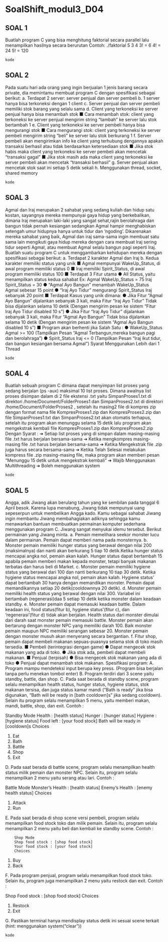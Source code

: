 # SoalShift_modul3_D04
## SOAL 1
Buatlah program C yang bisa menghitung faktorial secara parallel lalu menampilkan hasilnya secara berurutan
Contoh:
	./faktorial 5 3 4
	3! = 6
	4! = 24
	5! = 120
  ```
  kode 
  ```
  
## SOAL 2
Pada suatu hari ada orang yang ingin berjualan 1 jenis barang secara private, dia memintamu membuat program C dengan spesifikasi sebagai berikut:
a.	Terdapat 2 server: server penjual dan server pembeli
b.	1 server hanya bisa terkoneksi dengan 1 client
c.	Server penjual dan server pembeli memiliki stok barang yang selalu sama
d.	Client yang terkoneksi ke server penjual hanya bisa menambah stok
■	Cara menambah stok: client yang terkoneksi ke server penjual mengirim string “tambah” ke server lalu stok bertambah 1
e.	Client yang terkoneksi ke server pembeli hanya bisa mengurangi stok
■	Cara mengurangi stok: client yang terkoneksi ke server pembeli mengirim string “beli” ke server lalu stok berkurang 1
f.	Server pembeli akan mengirimkan info ke client yang terhubung dengannya apakah transaksi berhasil atau tidak berdasarkan ketersediaan stok
■	Jika stok habis maka client yang terkoneksi ke server pembeli akan mencetak “transaksi gagal”
■	Jika stok masih ada maka client yang terkoneksi ke server pembeli akan mencetak “transaksi berhasil”
g.	Server penjual akan mencetak stok saat ini setiap 5 detik sekali
h.	Menggunakan thread, socket, shared memory
```
kode
```

## SOAL 3
Agmal dan Iraj merupakan 2 sahabat yang sedang kuliah dan hidup satu kostan, sayangnya mereka mempunyai gaya hidup yang berkebalikan, dimana Iraj merupakan laki-laki yang sangat sehat,rajin berolahraga dan bangun tidak pernah kesiangan sedangkan Agmal hampir menghabiskan setengah umur hidupnya hanya untuk tidur dan ‘ngoding’. Dikarenakan mereka sahabat yang baik, Agmal dan iraj sama-sama ingin membuat satu sama lain mengikuti gaya hidup mereka dengan cara membuat Iraj sering tidur seperti Agmal, atau membuat Agmal selalu bangun pagi seperti Iraj. Buatlah suatu program C untuk menggambarkan kehidupan mereka dengan spesifikasi sebagai berikut:
a.	Terdapat 2 karakter Agmal dan Iraj
b.	Kedua karakter memiliki status yang unik
■	Agmal mempunyai WakeUp_Status, di awal program memiliki status 0
■	Iraj memiliki Spirit_Status, di awal program memiliki status 100
■	Terdapat 3 Fitur utama
●	All Status, yaitu menampilkan status kedua sahabat
Ex: Agmal WakeUp_Status = 75 
      Iraj Spirit_Status = 30
●	“Agmal Ayo Bangun” menambah WakeUp_Status Agmal sebesar 15 point
●	“Iraj Ayo Tidur” mengurangi Spirit_Status Iraj sebanyak 20 point
■	Terdapat Kasus yang unik dimana:
●	Jika Fitur “Agmal Ayo Bangun” dijalankan sebanyak 3 kali, maka Fitur “Iraj Ayo Tidur” Tidak bisa dijalankan selama 10 detik (Dengan mengirim pesan ke sistem “Fitur Iraj Ayo Tidur disabled 10 s”)
●	Jika Fitur  “Iraj Ayo Tidur” dijalankan sebanyak 3 kali, maka Fitur “Agmal Ayo Bangun” Tidak bisa dijalankan selama 10 detik (Dengan mengirim pesan ke sistem “Agmal Ayo Bangun disabled 10 s”)
■	Program akan berhenti jika Salah Satu :
●	WakeUp_Status Agmal >= 100 (Tampilkan Pesan “Agmal Terbangun,mereka bangun pagi dan berolahraga”)
●	Spirit_Status Iraj <= 0 (Tampilkan Pesan “Iraj ikut tidur, dan bangun kesiangan bersama Agmal”)
Syarat Menggunakan Lebih dari 1 Thread

```
kode
```

## SOAL 4
Buatlah sebuah program C dimana dapat menyimpan list proses yang sedang berjalan (ps -aux) maksimal 10 list proses. Dimana awalnya list proses disimpan dalam di 2 file ekstensi .txt yaitu  SimpanProses1.txt di direktori /home/Document/FolderProses1 dan SimpanProses2.txt di direktori /home/Document/FolderProses2 , setelah itu masing2 file di  kompres zip dengan format nama file KompresProses1.zip dan KompresProses2.zip dan file SimpanProses1.txt dan SimpanProses2.txt akan otomatis terhapus, setelah itu program akan menunggu selama 15 detik lalu program akan mengekstrak kembali file KompresProses1.zip dan KompresProses2.zip 
Dengan Syarat : 
➔	Setiap list proses yang di simpan dalam masing-masing file .txt harus berjalan bersama-sama
➔	Ketika mengkompres masing-masing file .txt harus berjalan bersama-sama
➔	Ketika Mengekstrak file .zip juga harus secara bersama-sama
➔	Ketika Telah Selesai melakukan kompress file .zip masing-masing file, maka program akan memberi pesan “Menunggu 15 detik untuk mengekstrak kembali”
➔	Wajib Menggunakan Multithreading
➔	Boleh menggunakan system
```
kode
```
## SOAL 5
Angga, adik Jiwang akan berulang tahun yang ke sembilan pada tanggal 6 April besok. Karena lupa menabung, Jiwang tidak mempunyai uang sepeserpun untuk membelikan Angga kado. Kamu sebagai sahabat Jiwang ingin membantu Jiwang membahagiakan adiknya sehingga kamu menawarkan bantuan membuatkan permainan komputer sederhana menggunakan program C. Jiwang sangat menyukai idemu tersebut. Berikut permainan yang Jiwang minta. 
a.	Pemain memelihara seekor monster lucu dalam permainan. Pemain dapat  memberi nama pada monsternya.
b.	Monster pemain memiliki hunger status yang berawal dengan nilai 200 (maksimalnya) dan nanti akan berkurang 5 tiap 10 detik.Ketika hunger status mencapai angka nol, pemain akan kalah. Hunger status dapat bertambah 15 apabila pemain memberi makan kepada monster, tetapi banyak makanan terbatas dan harus beli di Market.
c.	Monster pemain memiliki hygiene status yang berawal dari 100 dan nanti berkurang 10 tiap 30 detik. Ketika hygiene status mencapai angka nol, pemain akan kalah. Hygiene status' dapat bertambah 30 hanya dengan memandikan monster. Pemain dapat memandikannya setiap 20 detik(cooldownnya 20 detik).
d.	Monster pemain memiliki health status yang berawal dengan nilai 300. Variabel ini bertambah (regenerasi)daa 5 setiap 10 detik ketika monster dalam keadaan standby.
e.	Monster pemain dapat memasuki keadaan battle. Dalam keadaan ini, food status(fitur b), hygiene status'(fitur c), dan ‘regenerasi’(fitur d) tidak akan berjalan. Health status dari monster dimulai dari darah saat monster pemain memasuki battle. Monster pemain akan bertarung dengan monster NPC yang memiliki darah 100. Baik monster pemain maupun NPC memiliki serangan sebesar 20. Monster pemain dengan monster musuh akan menyerang secara bergantian. 
f.	Fitur shop, pemain dapat membeli makanan sepuas-puasnya selama stok di toko masih tersedia.
■	Pembeli (terintegrasi dengan game)
●	Dapat mengecek stok makanan yang ada di toko.
●	Jika stok ada, pembeli dapat membeli makanan.
■	Penjual (terpisah)
●	Bisa mengecek stok makanan yang ada di toko
●	Penjual dapat menambah stok makanan.
	Spesifikasi program:
A.	Program mampu mendeteksi input berupa key press. (Program bisa berjalan tanpa perlu menekan tombol enter)
B.	Program terdiri dari 3 scene yaitu standby, battle, dan shop.
C.	Pada saat berada di standby scene, program selalu menampilkan health status, hunger status, hygiene status, stok makanan tersisa, dan juga status kamar mandi (“Bath is ready” jika bisa digunakan, “Bath will be ready in [bath cooldown]s” jika sedang cooldown). Selain itu program selalu menampilkan 5 menu, yaitu memberi makan, mandi, battle, shop, dan exit. Contoh :

Standby Mode
Health : [health status]
Hunger : [hunger status]
Hygiene : [hygiene status]
Food left : [your food stock]
Bath will be ready in [cooldown]s
Choices
1.	Eat
2.	Bath
3.	Battle
4.	Shop
5.	Exit

D.	Pada saat berada di battle scene, program selalu menampilkan health status milik pemain dan monster NPC. Selain itu, program selalu menampilkan 2 menu yaitu serang atau lari. Contoh :

Battle Mode
Monster’s Health : [health status]
Enemy’s Health : [enemy health status]
Choices
1.	Attack
2.	Run

E.	Pada saat berada di shop scene versi pembeli, program selalu menampilkan food stock toko dan milik pemain. Selain itu, program selalu menampilkan 2 menu yaitu beli dan kembali ke standby scene. Contoh :

		Shop Mode
		Shop food stock : [shop food stock]
		Your food stock : [your food stock]
		Choices
1.	Buy
2.	Back

F.	Pada program penjual, program selalu menampilkan food stock toko. Selain itu, program juga menampilkan 2 menu yaitu restock dan exit. Contoh :

Shop
Food stock : [shop food stock]
Choices
1.	Restock
2.	Exit

G.	Pastikan terminal hanya mendisplay status detik ini sesuai scene terkait (hint: menggunakan system(“clear”))
```
kode
```
